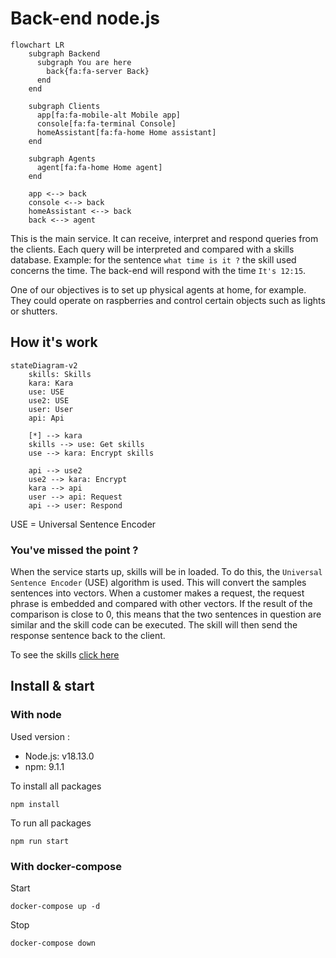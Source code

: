 # Back-end node.js

```mermaid
flowchart LR
    subgraph Backend
      subgraph You are here
        back{fa:fa-server Back}
      end
    end

    subgraph Clients
      app[fa:fa-mobile-alt Mobile app]
      console[fa:fa-terminal Console]
      homeAssistant[fa:fa-home Home assistant]
    end

    subgraph Agents
      agent[fa:fa-home Home agent]
    end

    app <--> back
    console <--> back
    homeAssistant <--> back
    back <--> agent
```

This is the main service.
It can receive, interpret and respond queries from the clients.
Each query will be interpreted and compared with a skills database.
Example: for the sentence `what time is it ?` the skill used concerns the time. The back-end will respond with the time `It's 12:15`.

One of our objectives is to set up physical agents at home, for example. They could operate on raspberries and control certain objects such as lights or shutters.

## How it's work

```mermaid
stateDiagram-v2
    skills: Skills
    kara: Kara
    use: USE
    use2: USE
    user: User
    api: Api

    [*] --> kara
    skills --> use: Get skills
    use --> kara: Encrypt skills

    api --> use2
    use2 --> kara: Encrypt
    kara --> api
    user --> api: Request
    api --> user: Respond
```

USE = Universal Sentence Encoder

### You've missed the point ?

When the service starts up, skills will be in loaded. To do this, the `Universal Sentence Encoder` (USE) algorithm is used.
This will convert the samples sentences into vectors.
When a customer makes a request, the request phrase is embedded and compared with other vectors.
If the result of the comparison is close to 0, this means that the two sentences in question are similar and the skill code can be executed. The skill will then send the response sentence back to the client.

To see the skills [click here](back_node/skills)

## Install & start

### With node

Used version :

- Node.js: v18.13.0
- npm: 9.1.1

To install all packages

```
npm install
```

To run all packages

```
npm run start
```

### With docker-compose

Start

```
docker-compose up -d
```

Stop

```
docker-compose down
```
